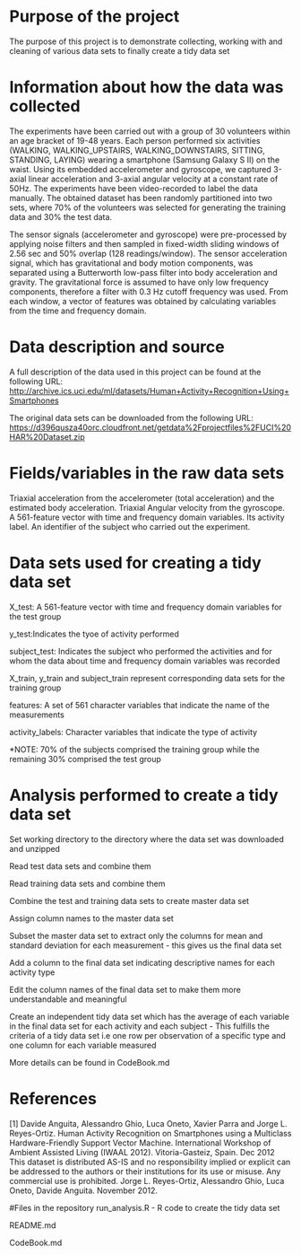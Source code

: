 # Purpose of the project
The purpose of this project is to demonstrate collecting, working with and cleaning of various data sets to finally create a tidy data set

# Information about how the data was collected
The experiments have been carried out with a group of 30 volunteers within an age bracket of 19-48 years. Each person performed six activities (WALKING, WALKING_UPSTAIRS, WALKING_DOWNSTAIRS, SITTING, STANDING, LAYING) wearing a smartphone (Samsung Galaxy S II) on the waist. Using its embedded accelerometer and gyroscope, we captured 3-axial linear acceleration and 3-axial angular velocity at a constant rate of 50Hz. The experiments have been video-recorded to label the data manually. The obtained dataset has been randomly partitioned into two sets, where 70% of the volunteers was selected for generating the training data and 30% the test data. 

The sensor signals (accelerometer and gyroscope) were pre-processed by applying noise filters and then sampled in fixed-width sliding windows of 2.56 sec and 50% overlap (128 readings/window). The sensor acceleration signal, which has gravitational and body motion components, was separated using a Butterworth low-pass filter into body acceleration and gravity. The gravitational force is assumed to have only low frequency components, therefore a filter with 0.3 Hz cutoff frequency was used. From each window, a vector of features was obtained by calculating variables from the time and frequency domain.

# Data description and source
A full description of the data used in this project can be found  at the following URL:
http://archive.ics.uci.edu/ml/datasets/Human+Activity+Recognition+Using+Smartphones

The original data sets can be downloaded from the following URL:
https://d396qusza40orc.cloudfront.net/getdata%2Fprojectfiles%2FUCI%20HAR%20Dataset.zip

# Fields/variables in the raw data sets
Triaxial acceleration from the accelerometer (total acceleration) and the estimated body acceleration.
Triaxial Angular velocity from the gyroscope. 
A 561-feature vector with time and frequency domain variables. 
Its activity label. 
An identifier of the subject who carried out the experiment.

# Data sets used for creating a tidy data set
X_test: A 561-feature vector with time and frequency domain variables for the test group

y_test:Indicates the tyoe of activity performed

subject_test: Indicates the subject who performed the activities and for whom the data about time and frequency domain variables was recorded

X_train, y_train and subject_train represent corresponding data sets for the training group

features: A set of 561 character variables that indicate the name of the measurements

activity_labels: Character variables that indicate the type of activity


*NOTE: 70% of the subjects comprised the training group while the remaining 30% comprised the test group


# Analysis performed to create a tidy data set
Set working directory to the directory where the data set was downloaded and unzipped

Read test data sets and combine them

Read training data sets and combine them

Combine the test and training data sets to create master data set

Assign column names to the master data set

Subset the master data set to extract only the columns for mean and standard deviation for each measurement - this gives us the final data set

Add a column to the final data set indicating descriptive names for each activity type

Edit the column names of the final data set to make them more understandable and meaningful

Create an independent tidy data set which has the average of each 
variable in the final data set for each activity and each subject - This fulfills the criteria of a tidy data set i.e one row per observation of a specific type and one column for each variable measured

More details can be found in CodeBook.md

# References
[1] Davide Anguita, Alessandro Ghio, Luca Oneto, Xavier Parra and Jorge L. Reyes-Ortiz. Human Activity Recognition on Smartphones using a Multiclass Hardware-Friendly Support Vector Machine. International Workshop of Ambient Assisted Living (IWAAL 2012). Vitoria-Gasteiz, Spain. Dec 2012
This dataset is distributed AS-IS and no responsibility implied or explicit can be addressed to the authors or their institutions for its use or misuse. Any commercial use is prohibited.
Jorge L. Reyes-Ortiz, Alessandro Ghio, Luca Oneto, Davide Anguita. November 2012.

#Files in the repository
run_analysis.R - R code to create the tidy data set

README.md

CodeBook.md